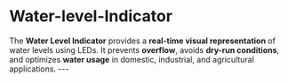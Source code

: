 # Water-level-Indicator
The **Water Level Indicator** provides a **real-time visual representation** of water levels using LEDs.   It prevents **overflow**, avoids **dry-run conditions**, and optimizes **water usage** in domestic, industrial, and agricultural applications.    ---
